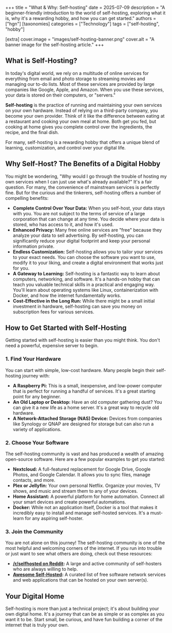 +++
title = "What & Why: Self-hosting"
date = 2025-07-09
description = "A beginner-friendly introduction to the world of self-hosting, exploring what it is, why it's a rewarding hobby, and how you can get started."
authors = ["hgn"]
[taxonomies]
categories = ["Technology"]
tags = ["self-hosting", "hobby"]

[extra]
cover.image = "images/self-hosting-banner.png"
cover.alt = "A banner image for the self-hosting article."
+++

## What is Self-Hosting?

In today's digital world, we rely on a multitude of online services for everything from email and photo storage to streaming movies and managing our to-do lists. Most of these services are provided by large companies like Google, Apple, and Amazon. When you use these services, your data is stored on their computers, or "servers."

**Self-hosting** is the practice of running and maintaining your own services on your own hardware. Instead of relying on a third-party company, you become your own provider. Think of it like the difference between eating at a restaurant and cooking your own meal at home. Both get you fed, but cooking at home gives you complete control over the ingredients, the recipe, and the final dish.

For many, self-hosting is a rewarding hobby that offers a unique blend of learning, customization, and control over your digital life.

## Why Self-Host? The Benefits of a Digital Hobby

You might be wondering, "Why would I go through the trouble of hosting my own services when I can just use what's already available?" It's a fair question. For many, the convenience of mainstream services is perfectly fine. But for the curious and the tinkerers, self-hosting offers a number of compelling benefits:

*   **Complete Control Over Your Data:** When you self-host, your data stays with you. You are not subject to the terms of service of a large corporation that can change at any time. You decide where your data is stored, who has access to it, and how it's used.
*   **Enhanced Privacy:** Many free online services are "free" because they analyze your data to sell advertising. By self-hosting, you can significantly reduce your digital footprint and keep your personal information private.
*   **Endless Customization:** Self-hosting allows you to tailor your services to your exact needs. You can choose the software you want to use, modify it to your liking, and create a digital environment that works just for you.
*   **A Gateway to Learning:** Self-hosting is a fantastic way to learn about computers, networking, and software. It's a hands-on hobby that can teach you valuable technical skills in a practical and engaging way. You'll learn about operating systems like Linux, containerization with Docker, and how the internet fundamentally works.
*   **Cost-Effective in the Long Run:** While there might be a small initial investment in hardware, self-hosting can save you money on subscription fees for various services.

## How to Get Started with Self-Hosting

Getting started with self-hosting is easier than you might think. You don't need a powerful, expensive server to begin.

### 1. Find Your Hardware

You can start with simple, low-cost hardware. Many people begin their self-hosting journey with:

*   **A Raspberry Pi:** This is a small, inexpensive, and low-power computer that is perfect for running a handful of services. It's a great starting point for any beginner.
*   **An Old Laptop or Desktop:** Have an old computer gathering dust? You can give it a new life as a home server. It's a great way to recycle old hardware.
*   **A Network-Attached Storage (NAS) Device:** Devices from companies like Synology or QNAP are designed for storage but can also run a variety of applications.

### 2. Choose Your Software

The self-hosting community is vast and has produced a wealth of amazing open-source software. Here are a few popular examples to get you started:

*   **Nextcloud:** A full-featured replacement for Google Drive, Google Photos, and Google Calendar. It allows you to sync files, manage contacts, and more.
*   **Plex or Jellyfin:** Your own personal Netflix. Organize your movies, TV shows, and music and stream them to any of your devices.
*   **Home Assistant:** A powerful platform for home automation. Connect all your smart devices and create powerful automations.
*   **Docker:** While not an application itself, Docker is a tool that makes it incredibly easy to install and manage self-hosted services. It's a must-learn for any aspiring self-hoster.

### 3. Join the Community

You are not alone on this journey! The self-hosting community is one of the most helpful and welcoming corners of the internet. If you run into trouble or just want to see what others are doing, check out these resources:

*   **[/r/selfhosted on Reddit](https://www.reddit.com/r/selfhosted/):** A large and active community of self-hosters who are always willing to help.
*   **[Awesome Self-Hosted](https://github.com/awesome-selfhosted/awesome-selfhosted):** A curated list of free software network services and web applications that can be hosted on your own server(s).

## Your Digital Home

Self-hosting is more than just a technical project; it's about building your own digital home. It's a journey that can be as simple or as complex as you want it to be. Start small, be curious, and have fun building a corner of the internet that is truly your own.
